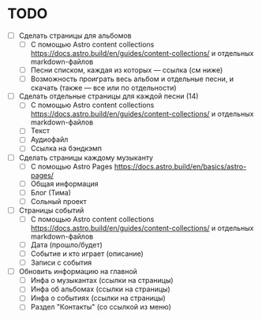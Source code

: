 # TODO

- [ ] Сделать страницы для альбомов
    - [ ] С помощью Astro content collections https://docs.astro.build/en/guides/content-collections/ и отдельных markdown-файлов
    - [ ] Песни списком, каждая из которых — ссылка (см ниже)
    - [ ] Возможность проиграть весь альбом и отдельные песни, и скачать (также — все или по отдельности)
- [ ] Сделать отдельные страницы для каждой песни (14)
    - [ ] С помощью Astro content collections https://docs.astro.build/en/guides/content-collections/ и отдельных markdown-файлов
    - [ ] Текст
    - [ ] Аудиофайл
    - [ ] Ссылка на бэндкэмп
- [ ] Сделать страницы каждому музыканту
    - [ ] С помощью Astro Pages https://docs.astro.build/en/basics/astro-pages/
    - [ ] Общая информация
    - [ ] Блог (Тима)
    - [ ] Сольный проект
- [ ] Страницы событий
    - [ ] С помощью Astro content collections https://docs.astro.build/en/guides/content-collections/ и отдельных markdown-файлов
    - [ ] Дата (прошло/будет)
    - [ ] Событие и кто играет (описание)
    - [ ] Записи с события
- [ ] Обновить информацию на главной
    - [ ] Инфа о музыкантах (ссылки на страницы)
    - [ ] Инфа об альбомах (ссылки на страницы)
    - [ ] Инфа о событиях (ссылки на страницы)
    - [ ] Раздел "Контакты" (со ссылкой из меню)
